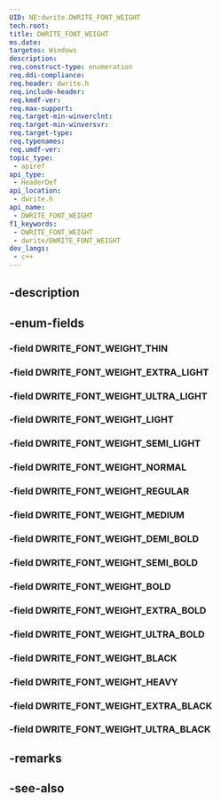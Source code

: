 ```yaml
---
UID: NE:dwrite.DWRITE_FONT_WEIGHT
tech.root: 
title: DWRITE_FONT_WEIGHT
ms.date: 
targetos: Windows
description: 
req.construct-type: enumeration
req.ddi-compliance: 
req.header: dwrite.h
req.include-header: 
req.kmdf-ver: 
req.max-support: 
req.target-min-winverclnt: 
req.target-min-winversvr: 
req.target-type: 
req.typenames: 
req.umdf-ver: 
topic_type:
 - apiref
api_type:
 - HeaderDef
api_location:
 - dwrite.h
api_name:
 - DWRITE_FONT_WEIGHT
f1_keywords:
 - DWRITE_FONT_WEIGHT
 - dwrite/DWRITE_FONT_WEIGHT
dev_langs:
 - c++
---
```


## -description

## -enum-fields

### -field DWRITE_FONT_WEIGHT_THIN

### -field DWRITE_FONT_WEIGHT_EXTRA_LIGHT

### -field DWRITE_FONT_WEIGHT_ULTRA_LIGHT

### -field DWRITE_FONT_WEIGHT_LIGHT

### -field DWRITE_FONT_WEIGHT_SEMI_LIGHT

### -field DWRITE_FONT_WEIGHT_NORMAL

### -field DWRITE_FONT_WEIGHT_REGULAR

### -field DWRITE_FONT_WEIGHT_MEDIUM

### -field DWRITE_FONT_WEIGHT_DEMI_BOLD

### -field DWRITE_FONT_WEIGHT_SEMI_BOLD

### -field DWRITE_FONT_WEIGHT_BOLD

### -field DWRITE_FONT_WEIGHT_EXTRA_BOLD

### -field DWRITE_FONT_WEIGHT_ULTRA_BOLD

### -field DWRITE_FONT_WEIGHT_BLACK

### -field DWRITE_FONT_WEIGHT_HEAVY

### -field DWRITE_FONT_WEIGHT_EXTRA_BLACK

### -field DWRITE_FONT_WEIGHT_ULTRA_BLACK

## -remarks

## -see-also

